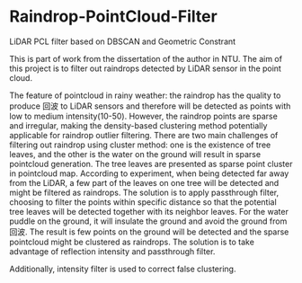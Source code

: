 # Raindrop-PointCloud-Filter
LiDAR PCL filter based on DBSCAN and Geometric Constrant

This is part of work from the dissertation of the author in NTU. The aim of this project is to filter out raindrops detected by LiDAR sensor in the point cloud. 

The feature of pointcloud in rainy weather: the raindrop has the quality to produce 回波 to LiDAR sensors and therefore will be detected as points with low to medium intensity(10-50). However, the raindrop points are sparse and irregular, making the density-based clustering method potentially applicable for raindrop outlier filtering. There are two main challenges of filtering out raindrop using cluster method: one is the existence of tree leaves, and the other is the water on the ground will result in sparse pointcloud generation. The tree leaves are presented as sparse point cluster in pointcloud map. According to experiment, when being detected far away from the LiDAR, a few part of the leaves on one tree will be detected and might be filtered as raindrops. The solution is to apply passthrough filter, choosing to filter the points within specific distance so that the potential tree leaves will be detected together with its neighbor leaves. For the water puddle on the ground, it will insulate the ground and avoid the ground from 回波. The result is few points on the ground will be detected and the sparse pointcloud might be clustered as raindrops. The solution is to take advantage of reflection intensity and passthrough filter.

Additionally, intensity filter is used to correct false clustering.
